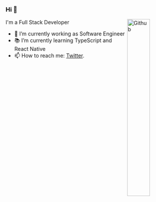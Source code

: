 ### Hi 👋
<img width="35%" align="right" alt="Github" src="https://user-images.githubusercontent.com/48678280/88862734-4903af80-d201-11ea-968b-9c939d88a37c.gif" />

I'm a Full Stack Developer 

- 🔭 I’m currently working as Software Engineer
- 📚 I’m currently learning TypeScript and React Native
- 📫 How to reach me: [Twitter](https://twitter.com/Ahmed_Abukar_).

